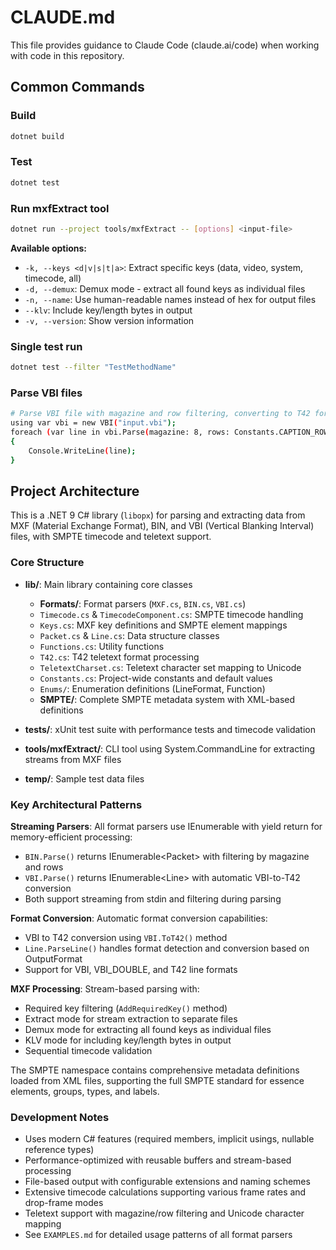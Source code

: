 # CLAUDE.md

This file provides guidance to Claude Code (claude.ai/code) when working with code in this repository.

## Common Commands

### Build

```bash
dotnet build
```

### Test

```bash
dotnet test
```

### Run mxfExtract tool

```bash
dotnet run --project tools/mxfExtract -- [options] <input-file>
```

**Available options:**

- `-k, --keys <d|v|s|t|a>`: Extract specific keys (data, video, system, timecode, all)
- `-d, --demux`: Demux mode - extract all found keys as individual files
- `-n, --name`: Use human-readable names instead of hex for output files
- `--klv`: Include key/length bytes in output
- `-v, --version`: Show version information

### Single test run

```bash
dotnet test --filter "TestMethodName"
```

### Parse VBI files

```bash
# Parse VBI file with magazine and row filtering, converting to T42 format
using var vbi = new VBI("input.vbi");
foreach (var line in vbi.Parse(magazine: 8, rows: Constants.CAPTION_ROWS))
{
    Console.WriteLine(line);
}
```

## Project Architecture

This is a .NET 9 C# library (`libopx`) for parsing and extracting data from MXF (Material Exchange Format), BIN, and VBI (Vertical Blanking Interval) files, with SMPTE timecode and teletext support.

### Core Structure

- **lib/**: Main library containing core classes
  - **Formats/**: Format parsers (`MXF.cs`, `BIN.cs`, `VBI.cs`)
  - `Timecode.cs` & `TimecodeComponent.cs`: SMPTE timecode handling
  - `Keys.cs`: MXF key definitions and SMPTE element mappings
  - `Packet.cs` & `Line.cs`: Data structure classes
  - `Functions.cs`: Utility functions
  - `T42.cs`: T42 teletext format processing
  - `TeletextCharset.cs`: Teletext character set mapping to Unicode
  - `Constants.cs`: Project-wide constants and default values
  - `Enums/`: Enumeration definitions (LineFormat, Function)
  - **SMPTE/**: Complete SMPTE metadata system with XML-based definitions

- **tests/**: xUnit test suite with performance tests and timecode validation
- **tools/mxfExtract/**: CLI tool using System.CommandLine for extracting streams from MXF files
- **temp/**: Sample test data files

### Key Architectural Patterns

**Streaming Parsers**: All format parsers use IEnumerable with yield return for memory-efficient processing:

- `BIN.Parse()` returns IEnumerable\<Packet\> with filtering by magazine and rows
- `VBI.Parse()` returns IEnumerable\<Line\> with automatic VBI-to-T42 conversion
- Both support streaming from stdin and filtering during parsing

**Format Conversion**: Automatic format conversion capabilities:

- VBI to T42 conversion using `VBI.ToT42()` method
- `Line.ParseLine()` handles format detection and conversion based on OutputFormat
- Support for VBI, VBI_DOUBLE, and T42 line formats

**MXF Processing**: Stream-based parsing with:

- Required key filtering (`AddRequiredKey()` method)
- Extract mode for stream extraction to separate files
- Demux mode for extracting all found keys as individual files  
- KLV mode for including key/length bytes in output
- Sequential timecode validation

The SMPTE namespace contains comprehensive metadata definitions loaded from XML files, supporting the full SMPTE standard for essence elements, groups, types, and labels.

### Development Notes

- Uses modern C# features (required members, implicit usings, nullable reference types)
- Performance-optimized with reusable buffers and stream-based processing
- File-based output with configurable extensions and naming schemes
- Extensive timecode calculations supporting various frame rates and drop-frame modes
- Teletext support with magazine/row filtering and Unicode character mapping
- See `EXAMPLES.md` for detailed usage patterns of all format parsers
